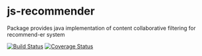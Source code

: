 # js-recommender
Package provides java implementation of content collaborative filtering for recommend-er system

[![Build Status](https://travis-ci.org/chen0040/js-recommender.svg?branch=master)](https://travis-ci.org/chen0040/js-recommender) [![Coverage Status](https://coveralls.io/repos/github/chen0040/js-recommender/badge.svg?branch=master)](https://coveralls.io/github/chen0040/js-recommender?branch=master) 
